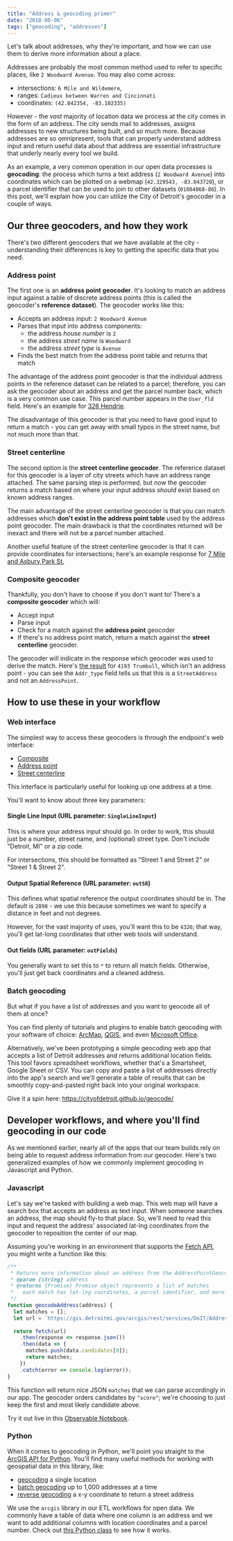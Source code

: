 ```yaml
---
title: "Address & geocoding primer"
date: "2018-06-06"
tags: ["geocoding", "addresses"]
---
```


Let's talk about addresses, why they're important, and how we can use them to derive more information about a place.

Addresses are probably the most common method used to refer to specific places, like `2 Woodward Avenue`. You may also come across:

- intersections: `6 Mile and Wildemere`,
- ranges: `Cadieux between Warren and Cincinnati`
- coordinates: `(42.842354, -83.102335)`

However - the *vast* majority of location data we process at the city comes in the form of an address. The city sends mail to addresses, assigns addresses to new structures being built, and so much more. Because addresses are so omnipresent, tools that can properly understand address input and return useful data about that address are essential infrastructure that underly nearly every tool we build.

As an example, a very common operation in our open data processes is __geocoding__: the process which turns a text address (`2 Woodward Avenue`) into coordinates which can be plotted on a webmap (`42.329543, -83.043720`), or a parcel identifier that can be used to join to other datasets (`01004068-86`). In this post, we'll explain how you can utilize the City of Detroit's geocoder in a couple of ways.

## Our three geocoders, and how they work

There's two different geocoders that we have available at the city - understanding their differences is key to getting the specific data that you need.

### Address point

The first one is an __address point geocoder__. It's looking to match an address input against a table of discrete address points (this is called the geocoder's __reference dataset__). The geocoder works like this:

- Accepts an address input: `2 Woodward Avenue`
- Parses that input into address components:
  - the address *house number* is `2`
  - the address *street name* is `Woodward`
  - the address *street type* is `Avenue`
- Finds the best match from the address point table and returns that match

The advantage of the address point geocoder is that the individual address points in the reference dataset can be related to a parcel; therefore, you can ask the geocoder about an address and get the parcel number back, which is a very common use case. This parcel number appears in the `User_fld` field. Here's an example for [326 Hendrie](https://gis.detroitmi.gov/arcgis/rest/services/DoIT/AddressPointGeocoder/GeocodeServer/findAddressCandidates?Street=&ZIP=&Single+Line+Input=326+Hendrie&category=&outFields=*&maxLocations=&outSR=4326&searchExtent=&location=&distance=&magicKey=&f=html).

The disadvantage of this geocoder is that you need to have good input to return a match - you can get away with small typos in the street name, but not much more than that.

### Street centerline

The second option is the __street centerline geocoder__. The reference dataset for this geocoder is a layer of city streets which have an address range attached. The same parsing step is performed, but now the geocoder returns a match based on where your input address *should* exist based on known address ranges.

The main advantage of the street centerline geocoder is that you can match addresses which __don't exist in the address point table__ used by the address point geocoder. The main drawback is that the coordinates returned will be inexact and there will not be a parcel number attached.

Another useful feature of the street centerline geocoder is that it can provide coordinates for intersections; here's an example response for [7 Mile and Asbury Park St.](http://gis.detroitmi.gov/arcgis/rest/services/DoIT/StreetCenterlineGeocoder/GeocodeServer/findAddressCandidates?Street=&City=&ZIP=&Single+Line+Input=7+Mile+and+Asbury+Park&category=&outFields=*&maxLocations=&outSR=4326&searchExtent=&location=&distance=&magicKey=&f=html)

### Composite geocoder

Thankfully, you don't have to choose if you don't want to! There's a __composite geocoder__ which will:

- Accept input
- Parse input
- Check for a match against the __address point__ geocoder
- If there's no address point match, return a match against the __street centerline__ geocoder.

The geocoder will indicate in the response which geocoder was used to derive the match. Here's [the result](https://gis.detroitmi.gov/arcgis/rest/services/DoIT/CompositeGeocoder/GeocodeServer/findAddressCandidates?Street=&City=&ZIP=&SingleLine=4193+trumbull&category=&outFields=*&maxLocations=&outSR=4326&searchExtent=&location=&distance=&magicKey=&f=html) for `4193 Trumbull`, which isn't an address point - you can see the `Addr_type` field tells us that this is a `StreetAddress` and not an `AddressPoint`.

## How to use these in your workflow

### Web interface

The simplest way to access these geocoders is through the endpoint's web interface:

- [Composite](https://gis.detroitmi.gov/arcgis/rest/services/DoIT/AddressPointGeocoder/GeocodeServer/findAddressCandidates)
- [Address point](https://gis.detroitmi.gov/arcgis/rest/services/DoIT/AddressPointGeocoder/GeocodeServer/findAddressCandidates)
- [Street centerline](https://gis.detroitmi.gov/arcgis/rest/services/DoIT/AddressPointGeocoder/GeocodeServer/findAddressCandidates)

This interface is particularly useful for looking up one address at a time.

You'll want to know about three key parameters:

#### Single Line Input (URL parameter: `SingleLineInput`)
This is where your address input should go. In order to work, this should just be a number, street name, and (optional) street type. Don't include "Detroit, MI" or a zip code.

For intersections, this should be formatted as "Street 1 and Street 2" or "Street 1 & Street 2".

#### Output Spatial Reference (URL parameter: `outSR`)
This defines what spatial reference the output coordinates should be in. The default is `2898` - we use this because sometimes we want to specify a distance in feet and not degrees.

However, for the vast majority of uses, you'll want this to be `4326`; that way, you'll get lat-long coordinates that other web tools will understand.

#### Out fields (URL parameter: `outFields`)
You generally want to set this to `*` to return all match fields. Otherwise, you'll just get back coordinates and a cleaned address.

### Batch geocoding

But what if you have a list of addresses and you want to geocode all of them at once?

You can find plenty of tutorials and plugins to enable batch geocoding with your software of choice: [ArcMap](http://desktop.arcgis.com/en/arcmap/10.3/guide-books/geocoding/geocoding-a-table-of-addresses-in-arcmap.htm), [QGIS](https://www.gislounge.com/how-to-geocode-addresses-using-qgis/), and even [Microsoft Office](https://doc.arcgis.com/en/maps-for-office/install-and-configure/configure-a-custom-geocoder.htm).

Alternatively, we've been prototyping a simple geocoding web app that accepts a list of Detroit addresses and returns additional location fields. This tool favors spreadsheet workflows, whether that's a Smartsheet, Google Sheet or CSV. You can copy and paste a list of addresses directly into the app's search and we'll generate a table of results that can be smoothly copy-and-pasted right back into your original workspace.

Give it a spin here: https://cityofdetroit.github.io/geocode/

## Developer workflows, and where you'll find geocoding in our code

As we mentioned earlier, nearly all of the apps that our team builds rely on being able to request address information from our geocoder. Here's two generalized examples of how we commonly implement geocoding in Javascript and Python.

### Javascript

Let's say we're tasked with building a web map. This web map will have a search box that accepts an address as text input. When someone searches an address, the map should fly-to that place. So, we'll need to read this input and request the address' associated lat-lng coordinates from the geocoder to reposition the center of our map.

Assuming you're working in an environment that supports the [Fetch API](https://developer.mozilla.org/en-US/docs/Web/API/Fetch_API), you might write a function like this:

```js
/**
 * Returns more information about an address from the AddressPointGeocoder
 * @param {string} address
 * @returns {Promise} Promise object represents a list of matches 
 *   each match has lat-lng coordinates, a parcel identifier, and more
 */
function geocodeAddress(address) { 
  let matches = [];
  let url = `https://gis.detroitmi.gov/arcgis/rest/services/DoIT/AddressPointGeocoder/GeocodeServer/findAddressCandidates?  Single+Line+Input=${address}&outSR=4326&outFields=*&f=pjson`;
  
  return fetch(url)
    .then(response => response.json())
    .then(data => {
      matches.push(data.candidates[0]);
      return matches;
    })
    .catch(error => console.log(error));
}
```

This function will return nice JSON `matches` that we can parse accordingly in our app. The geocoder orders candidates by `"score"`; we're choosing to just keep the first and most likely candidate above.

Try it out live in this [Observable Notebook](https://beta.observablehq.com/@jessicamcinchak/geocoding-blog-example).

### Python

When it comes to geocoding in Python, we'll point you straight to the [ArcGIS API for Python](https://developers.arcgis.com/python/). You'll find many useful methods for working with geospatial data in this library, like:
- [geocoding](https://developers.arcgis.com/python/guide/understanding-the-geocode-function/) a single location
- [batch geocoding](https://developers.arcgis.com/python/guide/batch-geocoding/) up to 1,000 addresses at a time
- [reverse geocoding](https://developers.arcgis.com/python/guide/reverse-geocoding/) a x-y coordinate to return a street address

We use the `arcgis` library in our ETL workflows for open data. We commonly have a table of data where one column is an address and we want to add additional columns with location coordinates and a parcel number. Check out [this Python class](https://github.com/CityOfDetroit/etl/blob/master/etl/geocode.py) to see how it works.
